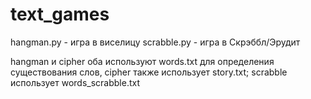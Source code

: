 # text_games

hangman.py - игра в виселицу
scrabble.py - игра в Скрэббл/Эрудит

hangman и cipher оба используют words.txt для определения существования слов, cipher также использует story.txt;
scrabble использует words_scrabble.txt
